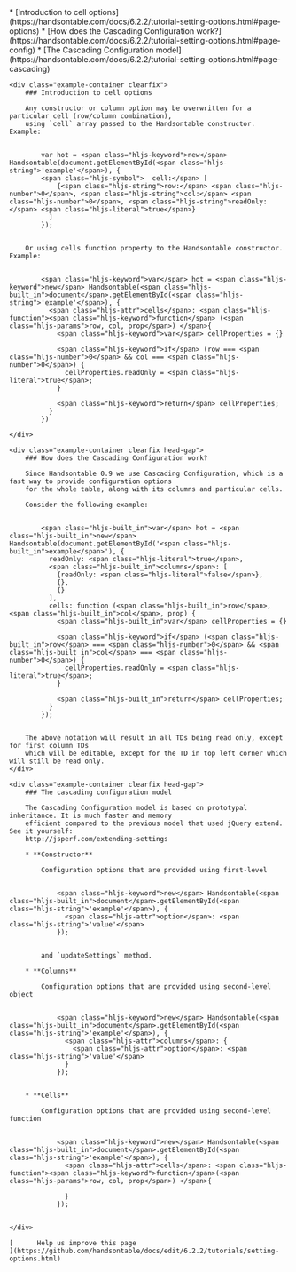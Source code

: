 <div class="static-content">
    <div class="index-list">
        * [Introduction to cell options](https://handsontable.com/docs/6.2.2/tutorial-setting-options.html#page-options)
        * [How does the Cascading Configuration work?](https://handsontable.com/docs/6.2.2/tutorial-setting-options.html#page-config)
        * [The Cascading Configuration model](https://handsontable.com/docs/6.2.2/tutorial-setting-options.html#page-cascading)
    </div>

    <div class="example-container clearfix">
        ### Introduction to cell options

        Any constructor or column option may be overwritten for a particular cell (row/column combination),
        using `cell` array passed to the Handsontable constructor. Example:


            var hot = <span class="hljs-keyword">new</span> Handsontable(document.getElementById(<span class="hljs-string">'example'</span>), {
            <span class="hljs-symbol">  cell:</span> [
                {<span class="hljs-string">row:</span> <span class="hljs-number">0</span>, <span class="hljs-string">col:</span> <span class="hljs-number">0</span>, <span class="hljs-string">readOnly:</span> <span class="hljs-literal">true</span>}
              ]
            });


        Or using cells function property to the Handsontable constructor. Example:


            <span class="hljs-keyword">var</span> hot = <span class="hljs-keyword">new</span> Handsontable(<span class="hljs-built_in">document</span>.getElementById(<span class="hljs-string">'example'</span>), {
              <span class="hljs-attr">cells</span>: <span class="hljs-function"><span class="hljs-keyword">function</span> (<span class="hljs-params">row, col, prop</span>) </span>{
                <span class="hljs-keyword">var</span> cellProperties = {}

                <span class="hljs-keyword">if</span> (row === <span class="hljs-number">0</span> && col === <span class="hljs-number">0</span>) {
                  cellProperties.readOnly = <span class="hljs-literal">true</span>;
                }

                <span class="hljs-keyword">return</span> cellProperties;
              }
            })

    </div>

    <div class="example-container clearfix head-gap">
        ### How does the Cascading Configuration work?

        Since Handsontable 0.9 we use Cascading Configuration, which is a fast way to provide configuration options
        for the whole table, along with its columns and particular cells.

        Consider the following example:


            <span class="hljs-built_in">var</span> hot = <span class="hljs-built_in">new</span> Handsontable(document.getElementById('<span class="hljs-built_in">example</span>'), {
              readOnly: <span class="hljs-literal">true</span>,
              <span class="hljs-built_in">columns</span>: [
                {readOnly: <span class="hljs-literal">false</span>},
                {},
                {}
              ],
              cells: function (<span class="hljs-built_in">row</span>, <span class="hljs-built_in">col</span>, prop) {
                <span class="hljs-built_in">var</span> cellProperties = {}

                <span class="hljs-keyword">if</span> (<span class="hljs-built_in">row</span> === <span class="hljs-number">0</span> && <span class="hljs-built_in">col</span> === <span class="hljs-number">0</span>) {
                  cellProperties.readOnly = <span class="hljs-literal">true</span>;
                }

                <span class="hljs-built_in">return</span> cellProperties;
              }
            });


        The above notation will result in all TDs being read only, except for first column TDs
        which will be editable, except for the TD in top left corner which will still be read only.
    </div>

    <div class="example-container clearfix head-gap">
        ### The cascading configuration model

        The Cascading Configuration model is based on prototypal inheritance. It is much faster and memory
        efficient compared to the previous model that used jQuery extend. See it yourself:
        http://jsperf.com/extending-settings

        * **Constructor**

            Configuration options that are provided using first-level


                <span class="hljs-keyword">new</span> Handsontable(<span class="hljs-built_in">document</span>.getElementById(<span class="hljs-string">'example'</span>), {
                  <span class="hljs-attr">option</span>: <span class="hljs-string">'value'</span>
                });


            and `updateSettings` method.

        * **Columns**

            Configuration options that are provided using second-level object


                <span class="hljs-keyword">new</span> Handsontable(<span class="hljs-built_in">document</span>.getElementById(<span class="hljs-string">'example'</span>), {
                  <span class="hljs-attr">columns</span>: {
                    <span class="hljs-attr">option</span>: <span class="hljs-string">'value'</span>
                  }
                });


        * **Cells**

            Configuration options that are provided using second-level function


                <span class="hljs-keyword">new</span> Handsontable(<span class="hljs-built_in">document</span>.getElementById(<span class="hljs-string">'example'</span>), {
                  <span class="hljs-attr">cells</span>: <span class="hljs-function"><span class="hljs-keyword">function</span>(<span class="hljs-params">row, col, prop</span>) </span>{

                  }
                });


    </div>

    [      Help us improve this page
    ](https://github.com/handsontable/docs/edit/6.2.2/tutorials/setting-options.html)
</div>
